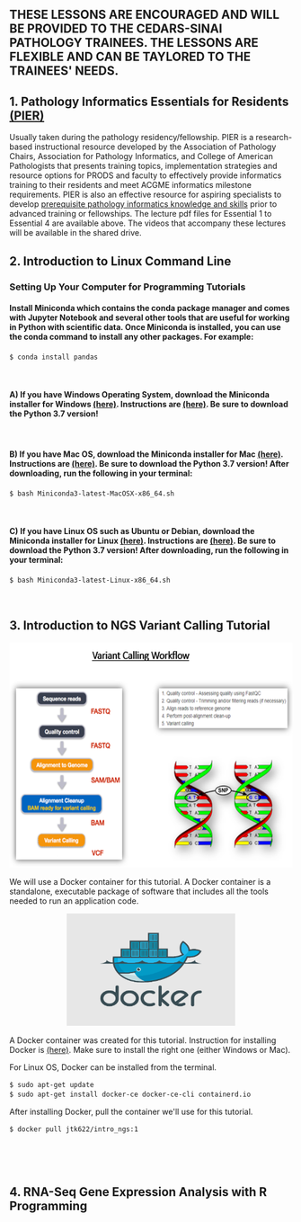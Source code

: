 ## THESE LESSONS ARE ENCOURAGED AND WILL BE PROVIDED TO THE CEDARS-SINAI PATHOLOGY TRAINEES.  THE LESSONS ARE FLEXIBLE AND CAN BE TAYLORED TO THE TRAINEES' NEEDS.


## 1. Pathology Informatics Essentials for Residents [(PIER)](https://www.apcprods.org/m-pier)  

Usually taken during the pathology residency/fellowship. PIER is a research-based instructional resource developed by the Association of Pathology Chairs, Association for Pathology Informatics, and College of American Pathologists that presents training topics, implementation strategies and resource options for PRODS and faculty to effectively provide informatics training to their residents and meet ACGME informatics milestone requirements. PIER is also an effective resource for aspiring specialists to develop [prerequisite pathology informatics knowledge and skills](https://www.pathologyinformatics.org/pier_and_api.php) prior to advanced training or fellowships. The lecture pdf files for Essential 1 to Essential 4 are available above. The videos that accompany these lectures will be available in the shared drive. 


## 2. Introduction to Linux Command Line 
### Setting Up Your Computer for Programming Tutorials
#### Install Miniconda which contains the conda package manager and comes with Jupyter Notebook and several other tools that are useful for working in Python with scientific data. Once Miniconda is installed, you can use the conda command to install any other packages. For example:
```bash
$ conda install pandas
```
&nbsp; 
#### A) If you have Windows Operating System, download the Miniconda installer for Windows [(here)](https://docs.conda.io/en/latest/miniconda.html). Instructions are [(here)](https://conda.io/projects/conda/en/latest/user-guide/install/windows.html). Be sure to download the Python 3.7 version!
&nbsp;  
#### B) If you have Mac OS, download the Miniconda installer for Mac [(here)](https://docs.conda.io/en/latest/miniconda.html). Instructions are [(here)](https://conda.io/projects/conda/en/latest/user-guide/install/macos.html). Be sure to download the Python 3.7 version! After downloading, run the following in your terminal:
```bash
$ bash Miniconda3-latest-MacOSX-x86_64.sh
```
&nbsp;  
#### C) If you have Linux OS such as Ubuntu or Debian, download the Miniconda installer for Linux [(here)](https://docs.conda.io/en/latest/miniconda.html). Instructions are [(here)](https://conda.io/projects/conda/en/latest/user-guide/install/linux.html#install-linux-silent). Be sure to download the Python 3.7 version! After downloading, run the following in your terminal:
```bash
$ bash Miniconda3-latest-Linux-x86_64.sh
```
&nbsp;  
## 3. Introduction to NGS Variant Calling Tutorial

<p align="center">
  <img width="600" height="400" src="https://github.com/jongtaek-kim/Informatics-Resource-For-Pathologists/blob/master/docs/images/variant.calling.png">
</p>

We will use a Docker container for this tutorial.  A Docker container is a standalone, executable package of software that includes all the tools needed to run an application code.  


<p align="center">
  <img width="300" height="200" src="https://github.com/jongtaek-kim/Informatics-Resource-For-Pathologists/blob/master/docs/images/Docker-logo-011.png">
</p>


A Docker container was created for this tutorial. Instruction for installing Docker is [(here)](https://docs.docker.com/v17.12/install/). Make sure to install the right one (either Windows or Mac). 

For Linux OS, Docker can be installed from the terminal.
```bash
$ sudo apt-get update
$ sudo apt-get install docker-ce docker-ce-cli containerd.io
```



After installing Docker, pull the container we'll use for this tutorial. 


```bash
$ docker pull jtk622/intro_ngs:1
```

&nbsp;  


&nbsp;  







## 4. RNA-Seq Gene Expression Analysis with R Programming
